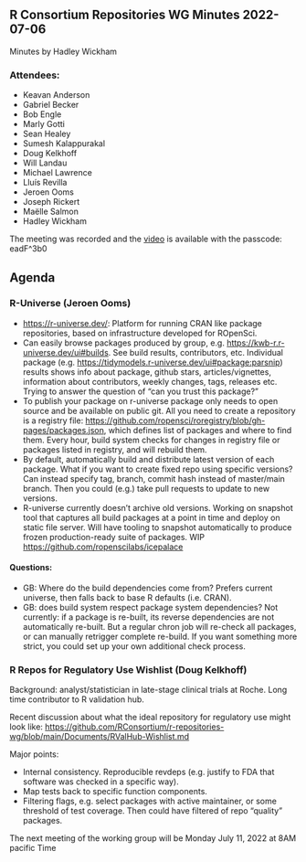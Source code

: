 ## R Consortium Repositories WG  Minutes 2022-07-06

Minutes by Hadley Wickham

### Attendees:
* Keavan Anderson
* Gabriel Becker
* Bob Engle
* Marly Gotti
* Sean Healey
* Sumesh Kalappurakal
* Doug Kelkhoff
* Will Landau
* Michael Lawrence
* Lluís Revilla
* Jeroen Ooms
* Joseph Rickert
* Maëlle Salmon
* Hadley Wickham

The meeting was recorded and the [video](https://rstudio.zoom.us/rec/share/ilrd7AEVo9EqWcqij5f8lASPGsb1H2Uo54bcdYlVSuexfG_hUxjr14YWPRMwva94.sRe71_eQpfdYAKBI) is available with the passcode:  eadF^3b0

## Agenda

### R-Universe (Jeroen Ooms)

* https://r-universe.dev/: Platform for running CRAN like package repositories, based on infrastructure developed for ROpenSci.
* Can easily browse packages produced by group, e.g. https://kwb-r.r-universe.dev/ui#builds. See build results, contributors, etc. Individual package (e.g. https://tidymodels.r-universe.dev/ui#package:parsnip)  results shows info about package, github stars, articles/vignettes, information about contributors, weekly changes, tags, releases etc. Trying to answer the question of “can you trust this package?”
* To publish your package on r-universe package only needs to open source and be available on public git. All you need to create a repository is a registry file: https://github.com/ropensci/roregistry/blob/gh-pages/packages.json, which defines list of packages and where to find them. Every hour, build system checks for changes in registry file or packages listed in registry, and will rebuild them. 
* By default, automatically build and distribute latest version of each package. What if you want to create fixed repo using specific versions? Can instead specify tag, branch, commit hash instead of master/main branch. Then you could (e.g.) take pull requests to update to new versions.
* R-universe currently doesn’t archive old versions. Working on snapshot tool that captures all build packages at a point in time and deploy on static file server. Will have tooling to snapshot automatically to produce frozen production-ready suite of packages. WIP https://github.com/ropenscilabs/icepalace 

#### Questions:
* GB: Where do the build dependencies come from? Prefers current universe, then falls back to base R defaults (i.e. CRAN).
* GB: does build system respect package system dependencies? Not currently: if a package is re-built, its reverse dependencies are not automatically re-built. But a regular chron job will re-check all packages, or can manually retrigger complete re-build. If you want something more strict, you could set up your own additional check process.

### R Repos for Regulatory Use Wishlist (Doug Kelkhoff)

Background: analyst/statistician in late-stage clinical trials at Roche. Long time contributor to R validation hub. 

Recent discussion about what the ideal repository for regulatory use might look like: https://github.com/RConsortium/r-repositories-wg/blob/main/Documents/RValHub-Wishlist.md 

Major points:

* Internal consistency. Reproducible revdeps (e.g. justify to FDA that software was checked in a specific way).
* Map tests back to specific function components.
* Filtering flags, e.g. select packages with active maintainer, or some threshold of test coverage. Then could have filtered of repo “quality” packages.

The next meeting of the working group will be Monday July 11, 2022 at 8AM pacific Time
